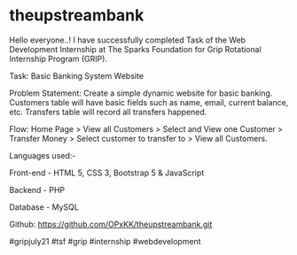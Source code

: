 # theupstreambank

Hello everyone..!
I have successfully completed Task of the Web Development Internship at The Sparks Foundation for Grip Rotational Internship Program (GRIP).

Task: Basic Banking System Website

Problem Statement: Create a simple dynamic website for basic banking. Customers table will have basic fields such as name, email, current balance, etc. Transfers table will record all transfers happened.

Flow: Home Page > View all Customers > Select and View one Customer > Transfer Money > Select customer to transfer to > View all Customers.

Languages used:-

Front-end - HTML 5, CSS 3, Bootstrap 5 & JavaScript

Backend - PHP

Database - MySQL

Github: https://github.com/OPxKK/theupstreambank.git

#gripjuly21 #tsf #grip #internship #webdevelopment

